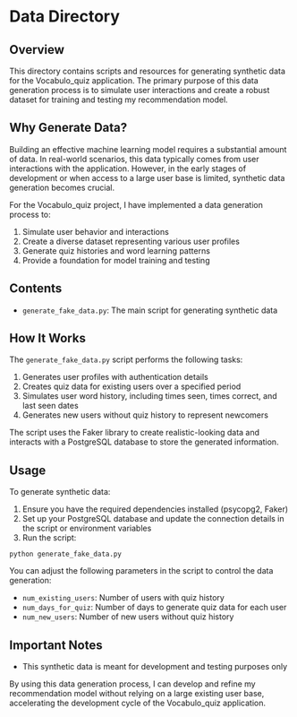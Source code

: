 # Data Directory

## Overview

This directory contains scripts and resources for generating synthetic data for the Vocabulo_quiz application. 
The primary purpose of this data generation process is to simulate user interactions and create a robust dataset for 
training and testing my recommendation model.

## Why Generate Data?

Building an effective machine learning model requires a substantial amount of data. In real-world scenarios, this data typically 
comes from user interactions with the application. However, in the early stages of development or when access to a large user 
base is limited, synthetic data generation becomes crucial.

For the Vocabulo_quiz project, I have implemented a data generation process to:

1. Simulate user behavior and interactions
2. Create a diverse dataset representing various user profiles
3. Generate quiz histories and word learning patterns
4. Provide a foundation for model training and testing

## Contents

- `generate_fake_data.py`: The main script for generating synthetic data

## How It Works

The `generate_fake_data.py` script performs the following tasks:

1. Generates user profiles with authentication details
2. Creates quiz data for existing users over a specified period
3. Simulates user word history, including times seen, times correct, and last seen dates
4. Generates new users without quiz history to represent newcomers

The script uses the Faker library to create realistic-looking data and interacts with a PostgreSQL database to store the 
generated information.

## Usage

To generate synthetic data:

1. Ensure you have the required dependencies installed (psycopg2, Faker)
2. Set up your PostgreSQL database and update the connection details in the script or environment variables
3. Run the script:

```
python generate_fake_data.py
```

You can adjust the following parameters in the script to control the data generation:

- `num_existing_users`: Number of users with quiz history
- `num_days_for_quiz`: Number of days to generate quiz data for each user
- `num_new_users`: Number of new users without quiz history

## Important Notes

- This synthetic data is meant for development and testing purposes only

By using this data generation process, I can develop and refine my recommendation model without relying on a large 
existing user base, accelerating the development cycle of the Vocabulo_quiz application.